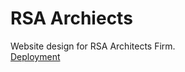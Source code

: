 # RSA Archiects
Website design for RSA Architects Firm. <br>
<a href="https://speeeedy-899.github.io/RSA_Archiects/">Deployment</a>
